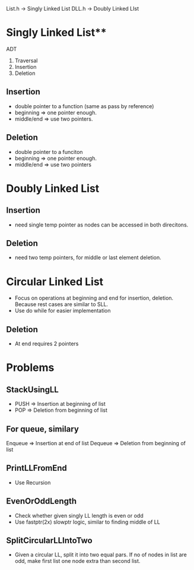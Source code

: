 List.h -> Singly Linked List
DLL.h  -> Doubly Linked LIst

# Singly Linked List**

ADT
1. Traversal
2. Insertion
3. Deletion

## Insertion
- double pointer to a function (same as pass by reference)
- beginning => one pointer enough.
- middle/end => use two pointers.

## Deletion
- double pointer to a funciton
- beginning => one pointer enough.
- middle/end => use two pointers

# Doubly Linked List

## Insertion
- need single temp pointer as nodes can be accessed in both direcitons.

## Deletion
- need two temp pointers, for middle or last element deletion.

# Circular Linked List

- Focus on operations at beginning and end for insertion, deletion. Because rest cases are similar to SLL.
- Use do while for easier implementation


## Deletion
- At end requires 2 pointers

# Problems

## StackUsingLL
- PUSH => Insertion at beginning of list
- POP => Deletion from beginning of list

## For queue, similary
Enqueue => Insertion at end of list
Dequeue => Deletion from beginning of list

## PrintLLFromEnd 
- Use Recursion

## EvenOrOddLength
- Check whether given singly LL length is even or odd
- Use fastptr(2x) slowptr logic, similar to finding middle of LL

## SplitCircularLLIntoTwo
- Given a circular LL, split it into two equal pars. If no of nodes in list are odd, make first list one node extra than second list.